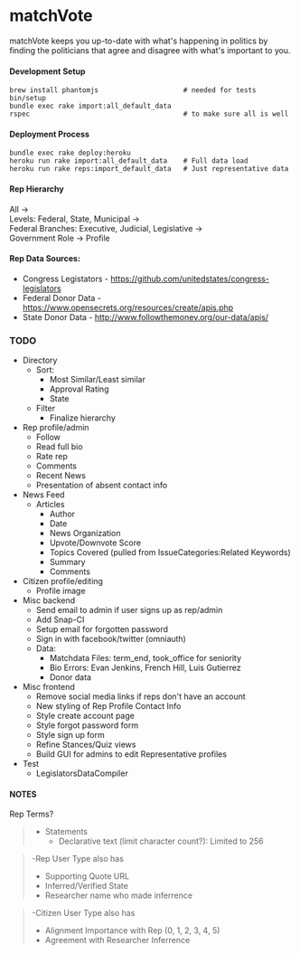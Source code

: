 # matchVote

matchVote keeps you up-to-date with what's happening in politics by finding 
the politicians that agree and disagree with what's important to you.

#### Development Setup  
    brew install phantomjs                     # needed for tests
    bin/setup
    bundle exec rake import:all_default_data
    rspec                                      # to make sure all is well

#### Deployment Process
    bundle exec rake deploy:heroku
    heroku run rake import:all_default_data    # Full data load
    heroku run rake reps:import_default_data   # Just representative data

#### Rep Hierarchy
All ->  
Levels: Federal, State, Municipal ->  
Federal Branches: Executive, Judicial, Legislative ->  
Government Role ->
Profile

#### Rep Data Sources:  
  * Congress Legistators - https://github.com/unitedstates/congress-legislators
  * Federal Donor Data - https://www.opensecrets.org/resources/create/apis.php
  * State Donor Data - http://www.followthemoney.org/our-data/apis/

### TODO
* Directory
    * Sort: 
        * Most Similar/Least similar
        * Approval Rating
        * State
    * Filter  
      * Finalize hierarchy
* Rep profile/admin
    * Follow
    * Read full bio
    * Rate rep
    * Comments
    * Recent News
    * Presentation of absent contact info
* News Feed
  * Articles
    * Author
    * Date
    * News Organization
    * Upvote/Downvote Score
    * Topics Covered (pulled from IssueCategories:Related Keywords)
    * Summary
    * Comments
* Citizen profile/editing
  * Profile image
* Misc backend
    * Send email to admin if user signs up as rep/admin
    * Add Snap-CI
    * Setup email for forgotten password
    * Sign in with facebook/twitter (omniauth)
    * Data:
        * Matchdata Files: term_end, took_office for seniority
        * Bio Errors: Evan Jenkins, French Hill, Luis Gutierrez
        * Donor data
* Misc frontend
    * Remove social media links if reps don't have an account
    * New styling of Rep Profile Contact Info
    * Style create account page
    * Style forgot password form
    * Style sign up form
    * Refine Stances/Quiz views
    * Build GUI for admins to edit Representative profiles
* Test
    * LegislatorsDataCompiler

#### NOTES
Rep Terms?  

> * Statements
>   * Declarative text (limit character count?): Limited to 256
  
>   -Rep User Type also has
>   * Supporting Quote URL
>   * Inferred/Verified State
>   * Researcher name who made inferrence
  
>   -Citizen User Type also has
>   * Alignment Importance with Rep (0, 1, 2, 3, 4, 5)
>   * Agreement with Researcher Inferrence
